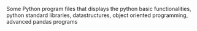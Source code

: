 Some Python program files that displays the python basic functionalities, python standard libraries, datastructures, object oriented programming, advanced pandas programs
